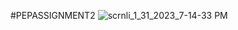 #PEPASSIGNMENT2
![scrnli_1_31_2023_7-14-33 PM](https://user-images.githubusercontent.com/109333597/215779095-3934a0f4-da4d-43a2-8ad0-2f1b90eb4427.gif)
